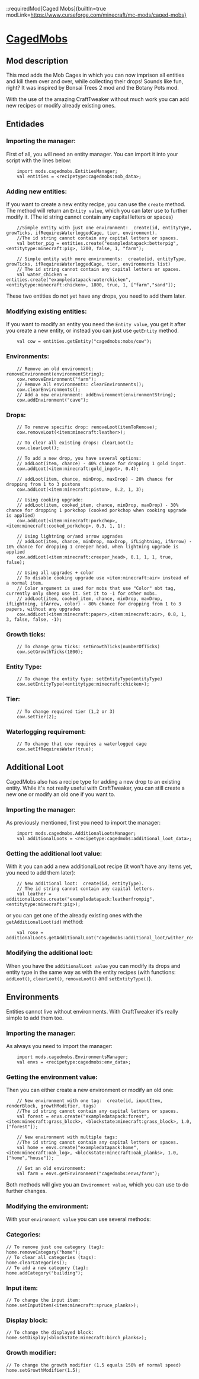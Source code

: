 ::requiredMod[Caged Mobs]{builtIn=true modLink=https://www.curseforge.com/minecraft/mc-mods/caged-mobs}

# [CagedMobs](https://www.curseforge.com/minecraft/mc-mods/caged-mobs)

## Mod description

This mod adds the Mob Cages in which you can now imprison all entities and kill them over and over, while collecting their drops! Sounds like fun, right? It was inspired by Bonsai Trees 2 mod and the Botany Pots mod.

With the use of the amazing CraftTweaker without much work you can add new recipes or modify already existing ones.

## Entidades


### Importing the manager:

First of all, you will need an entity manager. You can import it into your script with the lines below:

```zenscript
    import mods.cagedmobs.EntitiesManager;
    val entities = <recipetype:cagedmobs:mob_data>;
```

### Adding new entities:

If you want to create a new entity recipe, you can use the `create` method. The method will return an `Entity value`, which you can later use to further modify it. (The id string cannot contain any capital letters or spaces)

```zenscript
    //Simple entity with just one environment:  create(id, entityType, growTicks, ifRequiresWaterloggedCage, tier, environment).
    //The id string cannot contain any capital letters or spaces.
    val better_pig = entities.create("exampledatapack:betterpig",<entitytype:minecraft:pig>, 1200, false, 1, "farm");

    // Simple entity with more environments:  create(id, entityType, growTicks, ifRequiresWaterloggedCage, tier, environments list)
    // The id string cannot contain any capital letters or spaces.
    val water_chicken = entities.create("exampledatapack:waterchicken",<entitytype:minecraft:chicken>, 1800, true, 1, ["farm","sand"]);
```

These two entities do not yet have any drops, you need to add them later.

### Modifying existing entities:

If you want to modify an entity you need the `Entity value`, you get it after you create a new entity, or instead you can just use `getEntity` method.

```zenscript
    val cow = entities.getEntity("cagedmobs:mobs/cow");
```

### Environments:

```zenscript
    // Remove an old environment: removeEnvironment(environmentString);
    cow.removeEnvironment("farm");
    // Remove all environments: clearEnvironments();
    cow.clearEnvironments();
    // Add a new environment: addEnvironment(environmentString);
    cow.addEnvironment("cave");
```

### Drops:

```zenscript
    // To remove specific drop: removeLoot(itemToRemove);
    cow.removeLoot(<item:minecraft:leather>);

    // To clear all existing drops: clearLoot();
    cow.clearLoot();

    // To add a new drop, you have several options:
    // addLoot(item, chance) - 40% chance for dropping 1 gold ingot.
    cow.addLoot(<item:minecraft:gold_ingot>, 0.4);

    // addLoot(item, chance, minDrop, maxDrop) - 20% chance for dropping from 1 to 3 pistons
    cow.addLoot(<item:minecraft:piston>, 0.2, 1, 3);

    // Using cooking upgrade:
    // addLoot(item, cooked_item, chance, minDrop, maxDrop) - 30% chance for dropping 1 porkchop (cooked porkchop when cooking upgrade is applied)
    cow.addLoot(<item:minecraft:porkchop>,<item:minecraft:cooked_porkchop>, 0.3, 1, 1);

    // Using lightning or/and arrow upgrades
    // addLoot(item, chance, minDrop, maxDrop, ifLightning, ifArrow) - 10% chance for dropping 1 creeper head, when lightning upgrade is applied
    cow.addLoot(<item:minecraft:creeper_head>, 0.1, 1, 1, true, false);

    // Using all upgrades + color
    // To disable cooking upgrade use <item:minecraft:air> instead of a normal item.
    // Color argument is used for mobs that use "Color" nbt tag, currently only sheep use it. Set it to -1 for other mobs.
    // addLoot(item, cooked_item, chance, minDrop, maxDrop, ifLightning, ifArrow, color) - 80% chance for dropping from 1 to 3 papers, without any upgrades
    cow.addLoot(<item:minecraft:paper>,<item:minecraft:air>, 0.8, 1, 3, false, false, -1);
```

### Growth ticks:

```zenscript
    // To change grow ticks: setGrowthTicks(numberOfTicks)
    cow.setGrowthTicks(1800);
```

### Entity Type:

```zenscript
    // To change the entity type: setEntityType(entityType)
    cow.setEntityType(<entitytype:minecraft:chicken>);
```

### Tier:

```zenscript
    // To change required tier (1,2 or 3)
    cow.setTier(2);
```

### Waterlogging requirement:

```zenscript
    // To change that cow requires a waterlogged cage
    cow.setIfRequiresWater(true);
```

## **Additional Loot**


CagedMobs also has a recipe type for adding a new drop to an existing entity. While it's not really useful with CraftTweaker, you can still create a new one or modify an old one if you want to.

### Importing the manager:

As previously mentioned, first you need to import the manager:

```zenscript
    import mods.cagedmobs.AdditionalLootsManager;
    val additionalLoots = <recipetype:cagedmobs:additional_loot_data>;
```

### Getting the additional loot value:

With it you can add a new additionalLoot recipe (it won't have any items yet, you need to add them later):

```zenscript
    // New additional loot:  create(id, entityType).
    // The id string cannot contain any capital letters.
    val leather = additionalLoots.create("exampledatapack:leatherfrompig",<entitytype:minecraft:pig>);
```

or you can get one of the already existing ones with the `getAdditionalLoot(id)` method:

```zenscript
    val rose = additionalLoots.getAdditionalLoot("cagedmobs:additional_loot/wither_rose");
```

### Modifying the additional loot:

When you have the `additionalLoot value` you can modify its drops and entity type in the same way as with the entity recipes (with functions: `addLoot()`, `clearLoot()`, `removeLoot()` and `setEntityType()`).

## Environments


Entities cannot live without environments. With CraftTweaker it's really simple to add them too.

### Importing the manager:

As always you need to import the manager:

```zenscript
    import mods.cagedmobs.EnvironmentsManager;
    val envs = <recipetype:cagedmobs:env_data>;
```

### Getting the environment value:

Then you can either create a new environment or modify an old one:

```zenscript
    // New environment with one tag:  create(id, inputItem, renderBlock, growthModifier, tags)
    //The id string cannot contain any capital letters or spaces.
    val forest = envs.create("exampledatapack:forest",<item:minecraft:grass_block>, <blockstate:minecraft:grass_block>, 1.0, ["forest"]);

    // New environment with multiple tags:
    //The id string cannot contain any capital letters or spaces.
    val home = envs.create("exampledatapack:home",<item:minecraft:oak_log>, <blockstate:minecraft:oak_planks>, 1.0, ["home","house"]);

    // Get an old environment:
    val farm = envs.getEnvironment("cagedmobs:envs/farm");
```

Both methods will give you an `Environment value`, which you can use to do further changes.

### Modifying the environment:

With your `environment value` you can use several methods:

### Categories:

```zenscript
// To remove just one category (tag):
home.removeCategory("home");
// To clear all categories (tags):
home.clearCategories();
// To add a new category (tag):
home.addCategory("building");
```

### Input item:

```zenscript
// To change the input item:
home.setInputItem(<item:minecraft:spruce_planks>);
```

### Display block:

```zenscript
// To change the displayed block:
home.setDisplay(<blockstate:minecraft:birch_planks>);
```

### Growth modifier:

```zenscript
// To change the growth modifier (1.5 equals 150% of normal speed)
home.setGrowthModifier(1.5);
```
